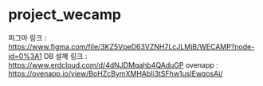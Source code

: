# project_wecamp

피그마 링크 :  https://www.figma.com/file/3KZ5VpeD63VZNH7LcJLMjB/WECAMP?node-id=0%3A1 
DB 설꼐 링크 :  https://www.erdcloud.com/d/4dNJDMqahb4QAduGP
ovenapp : https://ovenapp.io/view/BoHZcBymXMHAbli3tSFhw1usIEwqosAi/
